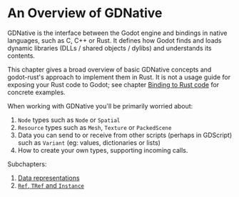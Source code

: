 # An Overview of GDNative

GDNative is the interface between the Godot engine and bindings in native languages, such as C, C++ or Rust. It defines how Godot finds and loads dynamic libraries (DLLs / shared objects / dylibs) and understands its contents. 

This chapter gives a broad overview of basic GDNative concepts and godot-rust's approach to implement them in Rust. It is not a usage guide for exposing your Rust code to Godot; see chapter [Binding to Rust code](rust-binding.md) for concrete examples.

When working with GDNative you'll be primarily worried about:
1. `Node` types such as `Node` or `Spatial`  
2. `Resource` types such as `Mesh`, `Texture` or `PackedScene` 
3. Data you can send to or receive from other scripts (perhaps in GDScript) such as `Variant` (eg: values, dictionaries or lists)  
4. How to create your own types, supporting incoming calls.

Subchapters:

1. [Data representations](gdnative-overview/data-representations.md)
1. [`Ref`, `TRef` and `Instance`](gdnative-overview/wrappers.md)